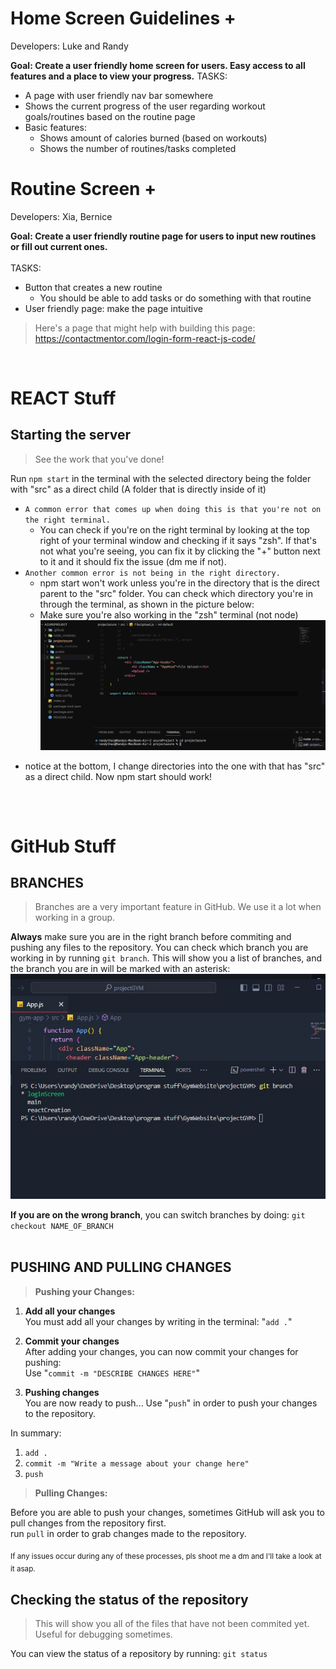 # Home Screen Guidelines +
Developers: Luke and Randy

**Goal: Create a user friendly home screen for users. Easy access to all features and a place to view your progress.**
TASKS: <br>
* A page with user friendly nav bar somewhere
* Shows the current progress of the user regarding workout goals/routines based on the routine page
* Basic features:
  * Shows amount of calories burned (based on workouts)
  * Shows the number of routines/tasks completed
# Routine Screen +
Developers: Xia, Bernice

**Goal: Create a user friendly routine page for users to input new routines or fill out current ones.** <br>
<br> TASKS:
* Button that creates a new routine
  * You should be able to add tasks or do something with that routine
* User friendly page: make the page intuitive

> Here's a page that might help with building this page: https://contactmentor.com/login-form-react-js-code/

<br>


# REACT Stuff

## Starting the server
> See the work that you've done!

Run `npm start` in the terminal with the selected directory being the folder with "src" as a direct child (A folder that is directly inside of it)

* `A common error that comes up when doing this is that you're not on the right terminal.`
  * You can check if you're on the right terminal by looking at the top right of your terminal window and checking if it says "zsh". If that's not what you're seeing, you can fix it by clicking the "+" button next to it and it should fix the issue (dm me if not).
* `Another common error is not being in the right directory.`
  * npm start won't work unless you're in the directory that is the direct parent to the "src" folder. You can check which directory you're in through the terminal, as shown in the picture below:
  * Make sure you're also working in the "zsh" terminal (not node)
![Screenshot](https://github.com/iamRandy/projectGYM/blob/homeScreen/Screenshot%202023-11-28%20at%2010.00.17%20AM.png)
- notice at the bottom, I change directories into the one with that has "src" as a direct child. Now npm start should work!

##

<br>

# GitHub Stuff

## BRANCHES
> Branches are a very important feature in GitHub. We use it a lot when working in a group.

**Always** make sure you are in the right branch before commiting and pushing any files to the repository. You can check which branch you are working in by running `git branch`. This will show you a list of branches, and the branch you are in will be marked with an asterisk:
![Screenshot](https://github.com/iamRandy/projectGYM/blob/homeScreen/branches.jpg)

**If you are on the wrong branch**, you can switch branches by doing: `git checkout NAME_OF_BRANCH`
<br>
<br>
## PUSHING AND PULLING CHANGES
> **Pushing your Changes:**
1. **Add all your changes**<br>
You must add all your changes by writing in the terminal: "`add .`"

2. **Commit your changes**<br>
After adding your changes, you can now commit your changes for pushing:
<br>Use "`commit -m "DESCRIBE CHANGES HERE"`"

3. **Pushing changes**<br>
You are now ready to push... Use "`push`" in order to push your changes to the repository.

In summary: <br>
1. `add .` <br>
2. `commit -m "Write a message about your change here"`<br>
3. `push`

> **Pulling Changes:** <br>

Before you are able to push your changes, sometimes GitHub will ask you to pull changes from the repository first. 
<br> run `pull` in order to grab changes made to the repository.

<sub> If any issues occur during any of these processes, pls shoot me a dm and I'll take a look at it asap. </sub>

## Checking the status of the repository
> This will show you all of the files that have not been commited yet. Useful for debugging sometimes.
> 
You can view the status of a repository by running: `git status`
